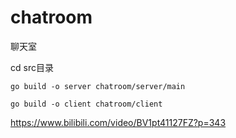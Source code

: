 # chatroom

聊天室

cd src目录

    go build -o server chatroom/server/main

    go build -o client chatroom/client


https://www.bilibili.com/video/BV1pt41127FZ?p=343